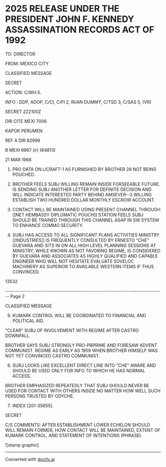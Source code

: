 # 2025 RELEASE UNDER THE PRESIDENT JOHN F. KENNEDY ASSASSINATION RECORDS ACT OF 1992

TO: DIRECTOR

FROM: MEXICO CITY

CLASSIFIED MESSAGE

SECRET

ACTION: C/WH.5.

INFO : DDP, ADOP, C/CI, C/FI 2, RI/AN DUMMY, C/TSD 3, C/SAS 5, (VR)

SECRET 222100Z

DIR CITE MEXI 7006

KAPOK PERUMEN

REF A DIR 82999

B MEXI 6967 (ir) (64813)

21 MAR 1966

1. PRO DATA ON LICRAFT-1 AS FURNISHED BY BROTHER 28 NOT BEING POUCHED.

2. BROTHER FEELS SUBJ WILLING REMAIN INSIDE FORSEEABLE FUTURE. IS SENDING SUBJ ANOTHER LETTER FOR DEFINITE DECISION AND WILL INDICATE INTERESTED PARTY BEHIND AMSEVER--2 WILLING ESTABLISH TWO HUNDRED DOLLAR MONTHLY ESCROW ACCOUNT.

3. CONTACT WILL BE MAINTAINED USING PRESENT CHANNEL THROUGH [[NET HEMBASSY DIPLOMATIC POUCH]] STATION FEELS SUBJ SHOULD BE TRAINED THROUGH THIS CHANNEL ASAP IN SW SYSTEM TO ENHANCE COMMO SECURITY.

4. SUBJ HAS ACCESS TO ALL SIGNIFICANT PLANS ACTIVITIES MINISTRY [[INDUSTRIES]] IS FREQUENTLY CONSULTED BY ERNESTO "CHE" GUEVARA AND SITS IN ON ALL HIGH LEVEL PLANNING SESSIONS AT MINISTRY, WHILE KNOWN AS NOT FAVORING REGIME, IS CONSIDERED BY GUEVARA AND ASSOCIATES AS HIGHLY QUALIFIED AND CAPABLE ENGINEER WHO WILL NOT HESITATE EVALUATE SOVELOC MACHINERY AS SUPERIOR TO AVAILABLE WESTERN ITEMS IF THUS CONVINCED.

13532


-------------------------------------------------------------------------------- Page 2

CLASSIFIED MESSAGE

9. KUMARK CONTROL WILL BE COORDINATED TO FINANCIAL AND POLITICAL AID.

"CLEAR" SUBJ OF INVOLVEMENT WITH REGIME AFTER CASTRO DOWNFALL.

BROTHER SAYS SUBJ STRONGLY PRO-PBPRIME AND FORESAW ADVENT COMMUNIST. REGIME AS EARLY AS 1959 WHEN BROTHER HIMSELF WAS NOT YET CONVINCED CASTRO COMMUNIST.

6. SURJ LOOKS LIKE EXCELLENT DIRECT LINE INTO "CHE" AWARE AND SHOULD BE USED ONLY FOR INFO TO WHICH HE HAS NORMAL ACCESS.

BROTHER EMPHASIZED REPEATEDLY THAT SUBJ SHOULD NEVER BE USED FOR CONTACT WITH OTHERS INSIDE NO MATTER HOW WELL SUCH PERSONS TRUSTED BY ODYCHE.

7. INDEX [201-35655].

SECRET

C/S COMMENTS: AFTER ESTABLISHMENT LOWER ECHELON SHOULD WILL REMAIN FORMER, HOW CONTACT WILL BE MAINTAINED, EXTENT OF KUMARK CONTROL, AND STATEMENT OF INTENTIONS (PHRASE).

![stamp graphic]


---
Converted with [doctly.ai](https://doctly.ai)